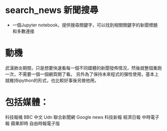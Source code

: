 # search_news 新聞搜尋
- 一個Jupyter notebook，提供搜尋關鍵字，可以找到相關關鍵字的新聞標題和多數連接


# 動機
武漢肺炎期間，只是想要快速看每一個不同媒體的新聞發佈情況，然後就整個重跑一次，不需要一個一個網頁開了看。
另外為了保持未來程式的彈性使用，基本上就維持ipython的形式，也比較好事後另做他用。


# 包括媒體：
科技報橘
BBC 中文
Udn 聯合新聞網
Google news
科技新報
經濟日報
中時電子報
蘋果即時
自由時報電子版


